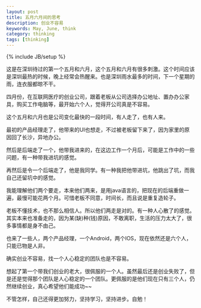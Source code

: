 ```yaml
---
layout: post
title: 五月六月间的思考
description: 创业不容易
keywords: May, June, think
category: thinking
tags: [thinking]
---
```

{% include JB/setup %}

﻿这是在深圳待过的第一个五月和六月，这个五月和六月有很多刺激。这个时间应该是深圳最热的时候，晚上经常会热醒来。也是深圳雨水最多的时间，下一个星期的雨，连衣服都晾不干。

四月份，在互联网医疗的创业公司，跟着老板从公司选择办公地址、置办办公家具，购买工作电脑等，最开始六个人，觉得开公司真是不容易。

这个五月和六月也是公司变化最快的一段时间，有人走了，也有人来。

最初的产品经理走了，他带来的UI也想走，不过被老板留下来了，因为家里的原因回了长沙，异地办公。

然后是后端走了一个，他带我进来的，在这边工作一个月后，可能是工作中的一些问题，有一种带我进坑的感觉。

再然后是令一个后端走了，他是我同学。有一种我把他带进坑，他跳出了坑，而我自己还留坑中的感觉。

我能理解他们两个要走，本来他们两来，是用java语言的，把现在的后端重做一遍，最慢可能花两个月。可惜老板不同意，时间长，而且说是重复造轮子。

老板不懂技术，也不那么相信人。所以他们两走是对的。有一种人心散了的感觉。其实本来也准备走的，因为某(缺)种(钱)原因，不敢离职，生活的压力太大了，很多事情都是身不由己。

也来了一些人，两个产品经理，一个Android，两个IOS，现在依然还是六个人，只能已物是人非。

确实创业不容易，找一个人心稳定的团队也是不容易。

想起了第一个带我们创业的老大，很佩服的一个人。虽然最后还是创业失败了，但是还是觉得那个团队是人心稳定的一个团队。更佩服的是他们现在只有三个人，仍然继续创业，真心希望他们能成功~~

不管怎样，自己还得更加努力，坚持学习，坚持进步。自勉！